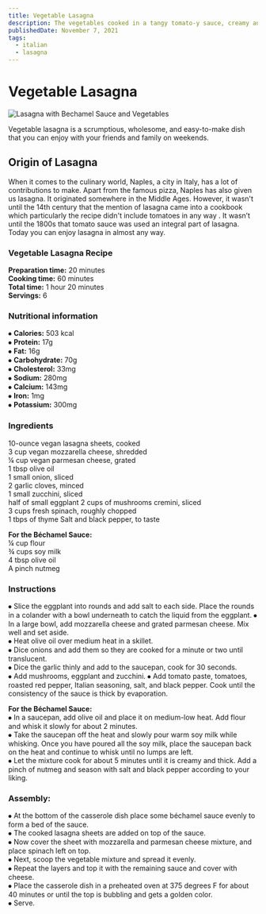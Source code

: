 ```yaml
---
title: Vegetable Lasagna
description: The vegetables cooked in a tangy tomato-y sauce, creamy and buttery classic béchamel sauce and a layer of cheese in-between lasagna sheets make this dish everyone's favorite!
publishedDate: November 7, 2021
tags:
  - italian
  - lasagna
---
```


# Vegetable Lasagna

![Lasagna with Bechamel Sauce and Vegetables](/lasagna.jpg "image")

Vegetable lasagna is a scrumptious, wholesome, and easy-to-make dish that you can enjoy with your friends and family on weekends.

## Origin of Lasagna

When it comes to the culinary world, Naples, a city in Italy, has a lot of contributions to make. Apart from the famous pizza, Naples has also given us lasagna. It originated somewhere in the Middle Ages. However, it wasn't until the 14th century that the mention of lasagna came into a cookbook which particularly the recipe didn't include tomatoes in any way . It wasn’t until the 1800s that tomato sauce was used an integral part of lasagna. Today you can enjoy lasagna in almost any way.

### Vegetable Lasagna Recipe

**Preparation time:** 20 minutes  
**Cooking time:** 60 minutes  
**Total time:** 1 hour 20 minutes  
**Servings:** 6

### Nutritional information

⦁ **Calories:** 503 kcal  
⦁ **Protein:** 17g  
⦁ **Fat:** 16g  
⦁ **Carbohydrate:** 70g  
⦁ **Cholesterol:** 33mg  
⦁ **Sodium:** 280mg  
⦁ **Calcium:** 143mg  
⦁ **Iron:** 1mg  
⦁ **Potassium:** 300mg

### Ingredients

10-ounce vegan lasagna sheets, cooked  
3 cup vegan mozzarella cheese, shredded  
¼ cup vegan parmesan cheese, grated  
1 tbsp olive oil  
1 small onion, sliced  
2 garlic cloves, minced  
1 small zucchini, sliced  
half of small eggplant
2 cups of mushrooms cremini, sliced  
3 cups fresh spinach, roughly chopped  
1 tbps of thyme
Salt and black pepper, to taste

**For the Béchamel Sauce:**  
¼ cup flour  
¾ cups soy milk  
4 tbsp olive oil  
A pinch nutmeg

### Instructions

⦁ Slice the eggplant into rounds and add salt to each side. Place the rounds in a colander with a bowl underneath to catch the liquid from the eggplant.
⦁ In a large bowl, add mozzarella cheese and grated parmesan cheese. Mix well and set aside.  
⦁ Heat olive oil over medium heat in a skillet.  
⦁ Dice onions and add them so they are cooked for a minute or two until translucent.  
⦁ Dice the garlic thinly and add to the saucepan, cook for 30 seconds.  
⦁ Add mushrooms, eggplant and zucchini.
⦁ Add tomato paste, tomatoes, roasted red pepper, Italian seasoning, salt, and black pepper. Cook until the consistency of the sauce is thick by evaporation.

**For the Béchamel Sauce:**  
⦁ In a saucepan, add olive oil and place it on medium-low heat. Add flour and whisk it slowly for about 2 minutes.  
⦁ Take the saucepan off the heat and slowly pour warm soy milk while whisking. Once you have poured all the soy milk, place the saucepan back on the heat and continue to whisk until no lumps are left.  
⦁ Let the mixture cook for about 5 minutes until it is creamy and thick. Add a pinch of nutmeg and season with salt and black pepper according to your liking.

### Assembly:

⦁ At the bottom of the casserole dish place some béchamel sauce evenly to form a bed of the sauce.  
⦁ The cooked lasagna sheets are added on top of the sauce.  
⦁ Now cover the sheet with mozzarella and parmesan cheese mixture, and place spinach left on top.  
⦁ Next, scoop the vegetable mixture and spread it evenly.  
⦁ Repeat the layers and top it with the remaining sauce and cover with cheese.  
⦁ Place the casserole dish in a preheated oven at 375 degrees F for about 40 minutes or until the top is bubbling and gets a golden color.  
⦁ Serve.
